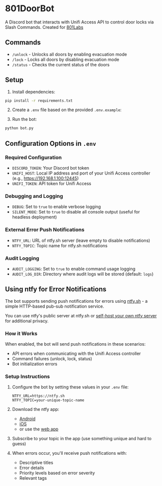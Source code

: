 # 801DoorBot

A Discord bot that interacts with Unifi Access API to control door locks via Slash Commands. Created for [801Labs](https://801labs.org)

## Commands

- `/unlock` - Unlocks all doors by enabling evacuation mode
- `/lock` - Locks all doors by disabling evacuation mode
- `/status` - Checks the current status of the doors

## Setup

1. Install dependencies:
```bash
pip install -r requirements.txt
```

2. Create a `.env` file based on the provided `.env.example`:


3. Run the bot:
```bash
python bot.py
```

## Configuration Options in `.env`

### Required Configuration
- `DISCORD_TOKEN`: Your Discord bot token
- `UNIFI_HOST`: Local IP address and port of your Unifi Access controller (e.g., https://192.168.1.100:12445)
- `UNIFI_TOKEN`: API token for Unifi Access

### Debugging and Logging
- `DEBUG`: Set to `true` to enable verbose logging
- `SILENT_MODE`: Set to `true` to disable all console output (useful for headless deployment)

### External Error Push Notifications
- `NTFY_URL`: URL of ntfy.sh server (leave empty to disable notifications)
- `NTFY_TOPIC`: Topic name for ntfy.sh notifications

### Audit Logging
- `AUDIT_LOGGING`: Set to `true` to enable command usage logging
- `AUDIT_LOG_DIR`: Directory where audit logs will be stored (default: `logs`)

## Using ntfy for Error Notifications

The bot supports sending push notifications for errors using [ntfy.sh](https://ntfy.sh) - a simple HTTP-based pub-sub notification service.

You can use ntfy's public server at ntfy.sh or [self-host your own ntfy server](https://docs.ntfy.sh/install/) for additional privacy.

### How it Works

When enabled, the bot will send push notifications in these scenarios:
- API errors when communicating with the Unifi Access controller
- Command failures (unlock, lock, status)
- Bot initialization errors

### Setup Instructions

1. Configure the bot by setting these values in your `.env` file:
   ```
   NTFY_URL=https://ntfy.sh
   NTFY_TOPIC=your-unique-topic-name
   ```

2. Download the ntfy app:
   - [Android](https://play.google.com/store/apps/details?id=io.heckel.ntfy)
   - [iOS](https://apps.apple.com/us/app/ntfy/id1625396347)
   - or use the [web app](https://ntfy.sh/app)

3. Subscribe to your topic in the app (use something unique and hard to guess)

4. When errors occur, you'll receive push notifications with:
   - Descriptive titles
   - Error details
   - Priority levels based on error severity
   - Relevant tags 
